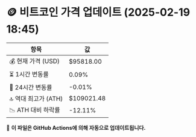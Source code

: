 # 🪙 비트코인 가격 업데이트 (2025-02-19 18:45)

| 항목                | 값 |
|--------------------|----------------|
| 💰 현재 가격 (USD) | $95818.00 |
| ⏳ 1시간 변동률    | 0.09% |
| 📆 24시간 변동률   | -0.01% |
| 🔝 역대 최고가 (ATH) | $109021.48 |
| 📉 ATH 대비 하락률 | -12.11% |

🔄 **이 파일은 GitHub Actions에 의해 자동으로 업데이트됩니다.**
